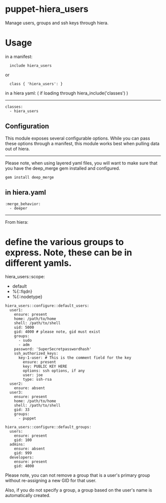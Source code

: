 puppet-hiera_users
==================

Manage users, groups and ssh keys through hiera.

# Usage

in a manifest:
```
  include hiera_users
```
or
```
  class { 'hiera_users': }
```
in a hiera yaml: ( if loading through hiera_include('classes') )

---
```
classes:
  - hiera_users
```

## Configuration

This module exposes several configurable options.  While you can pass
these options through a manifest, this module works best when pulling
data out of hiera.

----------------------------

 Please note, when using layered yaml files, you will want to make
  sure that you have the deep_merge gem installed and configured.
```
gem install deep_merge
```
## in hiera.yaml
```
:merge_behavior:
  - deeper
```
----------------------------
From hiera:

# define the various groups to express.  Note, these can be in different yamls.

hiera_users::scope:
  - default
  - %{::fqdn}
  - %{::nodetype}

```
hiera_users::configure::default_users:
  user1:
    ensure: present
    home: /path/to/home
    shell: /path/to/shell
    uid: 5000
    gid: 4000 # please note, gid must exist
    groups:
      - sudo
      - adm
    password: 'SuperSecretpasswordhash'
    ssh_authorized_keys:
      key-1-user: # This is the comment field for the key
        ensure: present
        key: PUBLIC KEY HERE
        options: ssh options, if any
        user: joe
        type: ssh-rsa
  user2:
    ensure: absent
  user3:
    ensure: present
    home: /path/to/home
    shell: /path/to/shell
    gid: 33
    groups:
      - puppet

hiera_users::configure::default_groups:
  users:
    ensure: present
    gid: 100
  admins:
    ensure: absent
    gid: 999
  developers:
    ensure: present
    gid: 4000
```

Please note, you can not remove a group that is a user's primary group
without re-assigning a new GID for that user.

Also, if you do not specify a group, a group based on the user's name
is automatically created.

